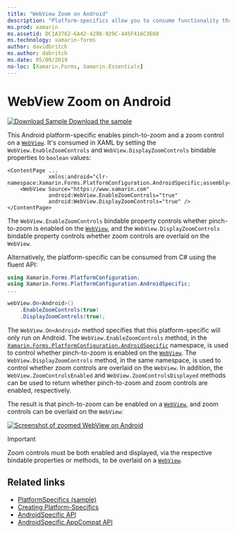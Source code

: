 ```yaml
---
title: "WebView Zoom on Android"
description: "Platform-specifics allow you to consume functionality that's only available on a specific platform, without implementing custom renderers or effects. This article explains how to consume the Android platform-specific that enables zoom on a WebView."
ms.prod: xamarin
ms.assetid: DC1A3762-6A42-4298-929C-445F416C3E60
ms.technology: xamarin-forms
author: davidbritch
ms.author: dabritch
ms.date: 05/09/2019
no-loc: [Xamarin.Forms, Xamarin.Essentials]
---
```


# WebView Zoom on Android

[![Download Sample](~/media/shared/download.png) Download the sample](https://docs.microsoft.com/samples/xamarin/xamarin-forms-samples/userinterface-platformspecifics)

This Android platform-specific enables pinch-to-zoom and a zoom control on a [`WebView`](xref:Xamarin.Forms.WebView). It's consumed in XAML by setting the `WebView.EnableZoomControls` and `WebView.DisplayZoomControls` bindable properties to `boolean` values:

```xaml
<ContentPage ...
             xmlns:android="clr-namespace:Xamarin.Forms.PlatformConfiguration.AndroidSpecific;assembly=Xamarin.Forms.Core">
    <WebView Source="https://www.xamarin.com"
             android:WebView.EnableZoomControls="true"
             android:WebView.DisplayZoomControls="true" />
</ContentPage>
```

The `WebView.EnableZoomControls` bindable property controls whether pinch-to-zoom is enabled on the [`WebView`](xref:Xamarin.Forms.WebView), and the `WebView.DisplayZoomControls` bindable property controls whether zoom controls are overlaid on the `WebView`.

Alternatively, the platform-specific can be consumed from C# using the fluent API:

```csharp
using Xamarin.Forms.PlatformConfiguration;
using Xamarin.Forms.PlatformConfiguration.AndroidSpecific;
...

webView.On<Android>()
    .EnableZoomControls(true)
    .DisplayZoomControls(true);
```

The `WebView.On<Android>` method specifies that this platform-specific will only run on Android. The `WebView.EnableZoomControls` method, in the [`Xamarin.Forms.PlatformConfiguration.AndroidSpecific`](xref:Xamarin.Forms.PlatformConfiguration.AndroidSpecific) namespace, is used to control whether pinch-to-zoom is enabled on the [`WebView`](xref:Xamarin.Forms.WebView). The `WebView.DisplayZoomControls` method, in the same namespace, is used to control whether zoom controls are overlaid on the `WebView`. In addition, the `WebView.ZoomControlsEnabled` and `WebView.ZoomControlsDisplayed` methods can be used to return whether pinch-to-zoom and zoom controls are enabled, respectively.

The result is that pinch-to-zoom can be enabled on a [`WebView`](xref:Xamarin.Forms.WebView), and zoom controls can be overlaid on the `WebView`:

[![Screenshot of zoomed WebView on Android](webview-zoom-controls-images/webview-zoom.png "Zoomed WebView")](webview-zoom-controls-images/webview-zoom-large.png#lightbox "Zoomed WebView")

> [!IMPORTANT]
> Zoom controls must be both enabled and displayed, via the respective bindable properties or methods, to be overlaid on a [`WebView`](xref:Xamarin.Forms.WebView).

## Related links

- [PlatformSpecifics (sample)](/samples/xamarin/xamarin-forms-samples/userinterface-platformspecifics)
- [Creating Platform-Specifics](~/xamarin-forms/platform/platform-specifics/index.md#creating-platform-specifics)
- [AndroidSpecific API](xref:Xamarin.Forms.PlatformConfiguration.AndroidSpecific)
- [AndroidSpecific.AppCompat API](xref:Xamarin.Forms.PlatformConfiguration.AndroidSpecific.AppCompat)